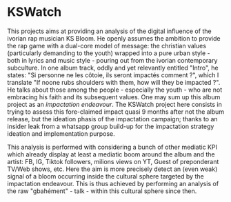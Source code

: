 # KSWatch
This projects aims at providing an analysis of the digital influence of the ivorian rap musician KS Bloom. He openly assumes the ambition to provide the rap game with a dual-core model of message: the christian values (particularly demanding to the youth) wrapped into a pure urban style - both in lyrics and music style - pouring out from the ivorian contemporary subculture. In one album track, oddly and yet relevantly entitled "Intro", he states: "Si personne ne les côtoie, ils seront impactés comment ?", which I translate "If noone rubs shoulders with them, how will they be impacted ?". He talks about those among the people - especially the youth - who are not embracing his faith and its subsequent values. One may sum up this album project as an *impactation endeavour*. The KSWatch project here consists in trying to assess this fore-claimed impact quasi 9 months after not the album release, but the ideation phasis of the impactation campaign; thanks to an insider leak from a whatsapp group build-up for the impactation strategy ideation and implementation purpose.

This analysis is performed with considering a bunch of other mediatic KPI which already display at least a mediatic boom around the album and the artist: FB, IG, Tiktok followers, milions views on YT, Guest of preponderant TV/Web shows, etc. Here the aim is more precisely detect an (even weak) signal of a bloom occurring inside the cultural sphere targeted by the impactation endeavour. This is thus achieved by performing an analysis of the raw "gbahément" - talk - within this cultural sphere since then.
